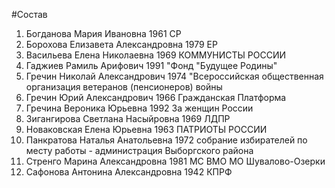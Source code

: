 #Состав
1. Богданова Мария Ивановна 1961 СР
2. Борохова Елизавета Александровна 1979 ЕР
3. Васильева Елена Николаевна 1969 КОММУНИСТЫ РОССИИ
4. Гаджиев Рамиль Арифович 1991 \"Фонд \"Будущее Родины\"
5. Гречин Николай Александрович 1974 \"Всероссийская общественная организация ветеранов (пенсионеров) войны
6. Гречин Юрий Александрович 1966 Гражданская Платформа
7. Гречина Вероника Юрьевна 1992 За женщин России
8. Зигангирова Светлана Насыйровна 1969 ЛДПР
9. Новаковская Елена Юрьевна 1963 ПАТРИОТЫ РОССИИ
10. Панкратова Наталья Анатольевна 1972 собрание избирателей по месту работы - администрация Выборгского района
11. Стренго Марина Александровна 1981 МС ВМО МО Шувалово-Озерки
12. Сафонова Антонина Александровна 1942 КПРФ
